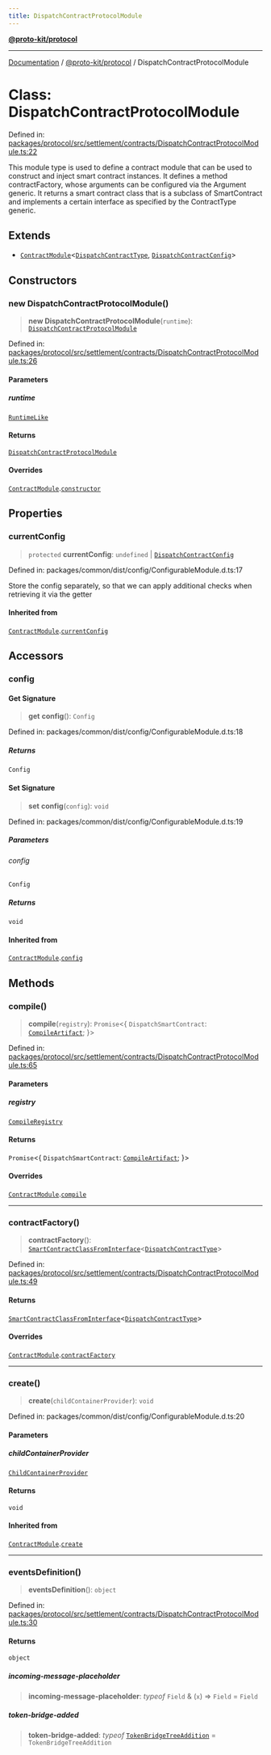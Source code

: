 ```yaml
---
title: DispatchContractProtocolModule
---
```


[**@proto-kit/protocol**](../README.md)

***

[Documentation](../../../README.md) / [@proto-kit/protocol](../README.md) / DispatchContractProtocolModule

# Class: DispatchContractProtocolModule

Defined in: [packages/protocol/src/settlement/contracts/DispatchContractProtocolModule.ts:22](https://github.com/proto-kit/framework/blob/28efa802e3737fc3b77339148b307ef7246f3ef1/packages/protocol/src/settlement/contracts/DispatchContractProtocolModule.ts#L22)

This module type is used to define a contract module that can be used to
construct and inject smart contract instances.
It defines a method contractFactory, whose arguments can be configured via
the Argument generic. It returns a smart contract class that is a subclass
of SmartContract and implements a certain interface as specified by the
ContractType generic.

## Extends

- [`ContractModule`](ContractModule.md)\<[`DispatchContractType`](../interfaces/DispatchContractType.md), [`DispatchContractConfig`](../type-aliases/DispatchContractConfig.md)\>

## Constructors

### new DispatchContractProtocolModule()

> **new DispatchContractProtocolModule**(`runtime`): [`DispatchContractProtocolModule`](DispatchContractProtocolModule.md)

Defined in: [packages/protocol/src/settlement/contracts/DispatchContractProtocolModule.ts:26](https://github.com/proto-kit/framework/blob/28efa802e3737fc3b77339148b307ef7246f3ef1/packages/protocol/src/settlement/contracts/DispatchContractProtocolModule.ts#L26)

#### Parameters

##### runtime

[`RuntimeLike`](../interfaces/RuntimeLike.md)

#### Returns

[`DispatchContractProtocolModule`](DispatchContractProtocolModule.md)

#### Overrides

[`ContractModule`](ContractModule.md).[`constructor`](ContractModule.md#constructors)

## Properties

### currentConfig

> `protected` **currentConfig**: `undefined` \| [`DispatchContractConfig`](../type-aliases/DispatchContractConfig.md)

Defined in: packages/common/dist/config/ConfigurableModule.d.ts:17

Store the config separately, so that we can apply additional
checks when retrieving it via the getter

#### Inherited from

[`ContractModule`](ContractModule.md).[`currentConfig`](ContractModule.md#currentconfig)

## Accessors

### config

#### Get Signature

> **get** **config**(): `Config`

Defined in: packages/common/dist/config/ConfigurableModule.d.ts:18

##### Returns

`Config`

#### Set Signature

> **set** **config**(`config`): `void`

Defined in: packages/common/dist/config/ConfigurableModule.d.ts:19

##### Parameters

###### config

`Config`

##### Returns

`void`

#### Inherited from

[`ContractModule`](ContractModule.md).[`config`](ContractModule.md#config)

## Methods

### compile()

> **compile**(`registry`): `Promise`\<\{ `DispatchSmartContract`: [`CompileArtifact`](../../common/interfaces/CompileArtifact.md); \}\>

Defined in: [packages/protocol/src/settlement/contracts/DispatchContractProtocolModule.ts:65](https://github.com/proto-kit/framework/blob/28efa802e3737fc3b77339148b307ef7246f3ef1/packages/protocol/src/settlement/contracts/DispatchContractProtocolModule.ts#L65)

#### Parameters

##### registry

[`CompileRegistry`](../../common/classes/CompileRegistry.md)

#### Returns

`Promise`\<\{ `DispatchSmartContract`: [`CompileArtifact`](../../common/interfaces/CompileArtifact.md); \}\>

#### Overrides

[`ContractModule`](ContractModule.md).[`compile`](ContractModule.md#compile)

***

### contractFactory()

> **contractFactory**(): [`SmartContractClassFromInterface`](../type-aliases/SmartContractClassFromInterface.md)\<[`DispatchContractType`](../interfaces/DispatchContractType.md)\>

Defined in: [packages/protocol/src/settlement/contracts/DispatchContractProtocolModule.ts:49](https://github.com/proto-kit/framework/blob/28efa802e3737fc3b77339148b307ef7246f3ef1/packages/protocol/src/settlement/contracts/DispatchContractProtocolModule.ts#L49)

#### Returns

[`SmartContractClassFromInterface`](../type-aliases/SmartContractClassFromInterface.md)\<[`DispatchContractType`](../interfaces/DispatchContractType.md)\>

#### Overrides

[`ContractModule`](ContractModule.md).[`contractFactory`](ContractModule.md#contractfactory)

***

### create()

> **create**(`childContainerProvider`): `void`

Defined in: packages/common/dist/config/ConfigurableModule.d.ts:20

#### Parameters

##### childContainerProvider

[`ChildContainerProvider`](../../common/interfaces/ChildContainerProvider.md)

#### Returns

`void`

#### Inherited from

[`ContractModule`](ContractModule.md).[`create`](ContractModule.md#create)

***

### eventsDefinition()

> **eventsDefinition**(): `object`

Defined in: [packages/protocol/src/settlement/contracts/DispatchContractProtocolModule.ts:30](https://github.com/proto-kit/framework/blob/28efa802e3737fc3b77339148b307ef7246f3ef1/packages/protocol/src/settlement/contracts/DispatchContractProtocolModule.ts#L30)

#### Returns

`object`

##### incoming-message-placeholder

> **incoming-message-placeholder**: *typeof* `Field` & (`x`) => `Field` = `Field`

##### token-bridge-added

> **token-bridge-added**: *typeof* [`TokenBridgeTreeAddition`](TokenBridgeTreeAddition.md) = `TokenBridgeTreeAddition`
